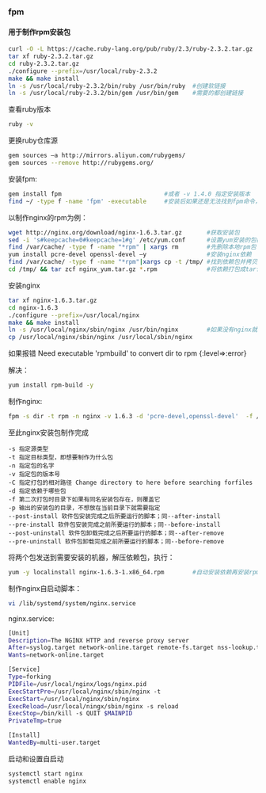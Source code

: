 

### fpm 

#### 用于制作rpm安装包 

```bash
curl -O -L https://cache.ruby-lang.org/pub/ruby/2.3/ruby-2.3.2.tar.gz	#安装ruby,版本要求大于2.3
tar xf ruby-2.3.2.tar.gz
cd ruby-2.3.2.tar.gz
./configure --prefix=/usr/local/ruby-2.3.2
make && make install
ln -s /usr/local/ruby-2.3.2/bin/ruby /usr/bin/ruby	#创建软链接
ln -s /usr/local/ruby-2.3.2/bin/gem /usr/bin/gem	#需要的都创建链接
```

查看ruby版本

```bash
ruby -v
```

更换ruby仓库源

``` bash
gem sources –a http://mirrors.aliyun.com/rubygems/
gem sources --remove http://rubygems.org/
```

安装fpm:

``` bash
gem install fpm 							#或者 -v 1.4.0 指定安装版本
find ~/ -type f -name 'fpm' -executable		#安装后如果还是无法找到fpm命令，执行这个命令找到fpm路径并创建链接以直接执行
```



以制作nginx的rpm为例：

```bash
wget http://nginx.org/download/nginx-1.6.3.tar.gz		#获取安装包
sed -i 's#keepcache=0#keepcache=1#g' /etc/yum.conf		#设置yum安装的包都会保存在本地
find /var/cache/ -type f -name "*rpm" | xargs rm 		#先删除本地rpm包
yum install pcre-devel openssl-devel –y					#安装nginx依赖
find /var/cache/ -type f -name "*rpm"|xargs cp -t /tmp/ #找到依赖包并拷贝到别的目录
cd /tmp/ && tar zcf nginx_yum.tar.gz *.rpm				#将依赖打包成tar包
```

安装nginx 

```bash
tar xf nginx-1.6.3.tar.gz
cd nginx-1.6.3
./configure --prefix=/usr/local/nginx
make && make install
ln -s /usr/local/nginx/sbin/nginx /usr/bin/nginx		#如果没有nginx就创建软链接
cp /usr/local/nginx/sbin/nginx /usr/local/sbin/nginx
```
如果报错
Need executable 'rpmbuild' to convert dir to rpm {:level=>:error}

解决：
``` bash
yum install rpm-build -y
```
制作nginx:
```bash
fpm -s dir -t rpm -n nginx -v 1.6.3 -d 'pcre-devel,openssl-devel'  -f /usr/local/nginx/
```

至此nginx安装包制作完成

``` 
-s 指定源类型
-t 指定目标类型，即想要制作为什么包
-n 指定包的名字
-v 指定包的版本号
-C 指定打包的相对路径 Change directory to here before searching forfiles
-d 指定依赖于哪些包
-f 第二次打包时目录下如果有同名安装包存在，则覆盖它
-p 输出的安装包的目录，不想放在当前目录下就需要指定
--post-install 软件包安装完成之后所要运行的脚本；同--after-install
--pre-install 软件包安装完成之前所要运行的脚本；同--before-install
--post-uninstall 软件包卸载完成之后所要运行的脚本；同--after-remove
--pre-uninstall 软件包卸载完成之前所要运行的脚本；同--before-remove
```



将两个包发送到需要安装的机器，解压依赖包，执行：

```bash
yum -y localinstall nginx-1.6.3-1.x86_64.rpm		#自动安装依赖再安装rpm
```

制作nginx自启动脚本：

``` bash
vi /lib/systemd/system/nginx.service
```

nginx.service:

```bash
[Unit]
Description=The NGINX HTTP and reverse proxy server
After=syslog.target network-online.target remote-fs.target nss-lookup.target
Wants=network-online.target

[Service]
Type=forking
PIDFile=/usr/local/nginx/logs/nginx.pid
ExecStartPre=/usr/local/nginx/sbin/nginx -t
ExecStart=/usr/local/nginx/sbin/nginx
ExecReload=/usr/local/ningx/sbin/nginx -s reload
ExecStop=/bin/kill -s QUIT $MAINPID
PrivateTmp=true

[Install]
WantedBy=multi-user.target
```

启动和设置自启动

```bash
systemctl start nginx
systemctl enable nginx
```





